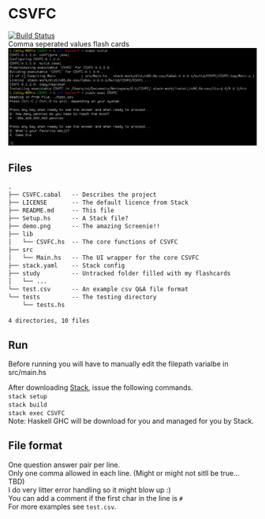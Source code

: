 # CSVFC
[![Build Status](https://travis-ci.org/nettapper/CSVFC.svg?branch=master)](https://travis-ci.org/nettapper/CSVFC)  
Comma seperated values flash cards  
![Screenie](demo.png)

## Files
```
.
├── CSVFC.cabal   -- Describes the project
├── LICENSE       -- The default licence from Stack
├── README.md     -- This file
├── Setup.hs      -- A Stack file?
├── demo.png      -- The amazing Screenie!!
├── lib
│   └── CSVFC.hs  -- The core functions of CSVFC
├── src
│   └── Main.hs   -- The UI wrapper for the core CSVFC
├── stack.yaml    -- Stack config
├── study         -- Untracked folder filled with my flashcards
│   └── ...
└── test.csv      -- An example csv Q&A file format
└── tests         -- The testing directory
    └── tests.hs

4 directories, 10 files
```

## Run
Before running you will have to manually edit the filepath varialbe in src/main.hs   

After downloading [Stack](https://docs.haskellstack.org/en/stable/README/#how-to-install), issue the following commands.  
`stack setup`  
`stack build`  
`stack exec CSVFC`   
Note: Haskell GHC will be download for you and managed for you by Stack.  

## File format
One question answer pair per line.  
Only one comma allowed in each line. (Might or might not sitll be true... TBD)  
I do very litter error handling so it might blow up :)  
You can add a comment if the first char in the line is `#`  
For more examples see `test.csv`.  
